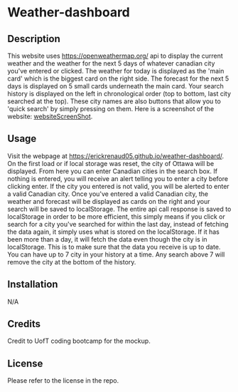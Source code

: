# Weather-dashboard

## Description
This website uses https://openweathermap.org/ api to display the current weather and the weather for the next 5 days of whatever canadian city you've entered or clicked. The weather for today is displayed as the 'main card' which is the biggest card on the right side. The forecast for the next 5 days is displayed on 5 small cards underneath the main card. Your search history is displayed on the left in chronological order (top to bottom, last city searched at the top). These city names are also buttons that allow you to 'quick search' by simply pressing on them. Here is a screenshot of the website: [websiteScreenShot](weather-dashboard-ss.jpeg).

## Usage 
Visit the webpage at https://erickrenaud05.github.io/weather-dashboard/. On the first load or if local storage was reset, the city of Ottawa will be displayed. From here you can enter Canadian cities in the search box. If nothing is entered, you will receive an alert telling you to enter a city before clicking enter. If the city you entered is not valid, you will be alerted to enter a valid Canadian city. Once you've entered a valid Canadian city, the weather and forecast will be displayed as cards on the right and your search will be saved to localStorage. The entire api call response is saved to localStorage in order to be more efficient, this simply means if you click or search for a city you've searched for within the last day, instead of fetching the data again, it simply uses what is stored on the localStorage. If it has been more than a day, it will fetch the data even though the city is in localStorage. This is to make sure that the data you receive is up to date. You can have up to 7 city in your history at a time. Any search above 7 will remove the city at the bottom of the history.

## Installation
N/A

## Credits
Credit to UofT coding bootcamp for the mockup.

## License
Please refer to the license in the repo.

